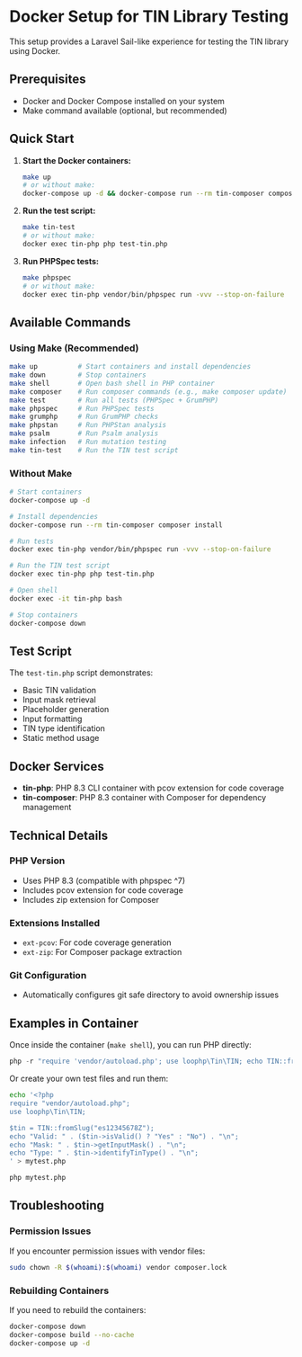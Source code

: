 # Docker Setup for TIN Library Testing

This setup provides a Laravel Sail-like experience for testing the TIN library using Docker.

## Prerequisites

- Docker and Docker Compose installed on your system
- Make command available (optional, but recommended)

## Quick Start

1. **Start the Docker containers:**
   ```bash
   make up
   # or without make:
   docker-compose up -d && docker-compose run --rm tin-composer composer install
   ```

2. **Run the test script:**
   ```bash
   make tin-test
   # or without make:
   docker exec tin-php php test-tin.php
   ```

3. **Run PHPSpec tests:**
   ```bash
   make phpspec
   # or without make:
   docker exec tin-php vendor/bin/phpspec run -vvv --stop-on-failure
   ```

## Available Commands

### Using Make (Recommended)

```bash
make up          # Start containers and install dependencies
make down        # Stop containers
make shell       # Open bash shell in PHP container
make composer    # Run composer commands (e.g., make composer update)
make test        # Run all tests (PHPSpec + GrumPHP)
make phpspec     # Run PHPSpec tests
make grumphp     # Run GrumPHP checks
make phpstan     # Run PHPStan analysis
make psalm       # Run Psalm analysis
make infection   # Run mutation testing
make tin-test    # Run the TIN test script
```

### Without Make

```bash
# Start containers
docker-compose up -d

# Install dependencies
docker-compose run --rm tin-composer composer install

# Run tests
docker exec tin-php vendor/bin/phpspec run -vvv --stop-on-failure

# Run the TIN test script
docker exec tin-php php test-tin.php

# Open shell
docker exec -it tin-php bash

# Stop containers
docker-compose down
```

## Test Script

The `test-tin.php` script demonstrates:
- Basic TIN validation
- Input mask retrieval
- Placeholder generation
- Input formatting
- TIN type identification
- Static method usage

## Docker Services

- **tin-php**: PHP 8.3 CLI container with pcov extension for code coverage
- **tin-composer**: PHP 8.3 container with Composer for dependency management

## Technical Details

### PHP Version
- Uses PHP 8.3 (compatible with phpspec ^7)
- Includes pcov extension for code coverage
- Includes zip extension for Composer

### Extensions Installed
- `ext-pcov`: For code coverage generation
- `ext-zip`: For Composer package extraction

### Git Configuration
- Automatically configures git safe directory to avoid ownership issues

## Examples in Container

Once inside the container (`make shell`), you can run PHP directly:

```php
php -r "require 'vendor/autoload.php'; use loophp\Tin\TIN; echo TIN::fromSlug('be71102512345')->getInputMask();"
```

Or create your own test files and run them:

```bash
echo '<?php
require "vendor/autoload.php";
use loophp\Tin\TIN;

$tin = TIN::fromSlug("es12345678Z");
echo "Valid: " . ($tin->isValid() ? "Yes" : "No") . "\n";
echo "Mask: " . $tin->getInputMask() . "\n";
echo "Type: " . $tin->identifyTinType() . "\n";
' > mytest.php

php mytest.php
```

## Troubleshooting

### Permission Issues
If you encounter permission issues with vendor files:
```bash
sudo chown -R $(whoami):$(whoami) vendor composer.lock
```

### Rebuilding Containers
If you need to rebuild the containers:
```bash
docker-compose down
docker-compose build --no-cache
docker-compose up -d
```